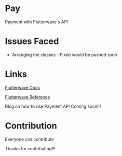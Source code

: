 # Pay
Payment with Flutterwave's API


# Issues Faced

* Arranging the classes - Fixed would be pushed  soon

# Links

[Flutterwave Docs](https://developer.flutterwave.com/docs/transfers)


[Flutterwave Reference](https://developer.flutterwave.com/reference#create-a-transfer)

Blog on how to use Payment API Coming soon!!!

# Contribution

Everyone can contribute

Thanks for contributing!!!
